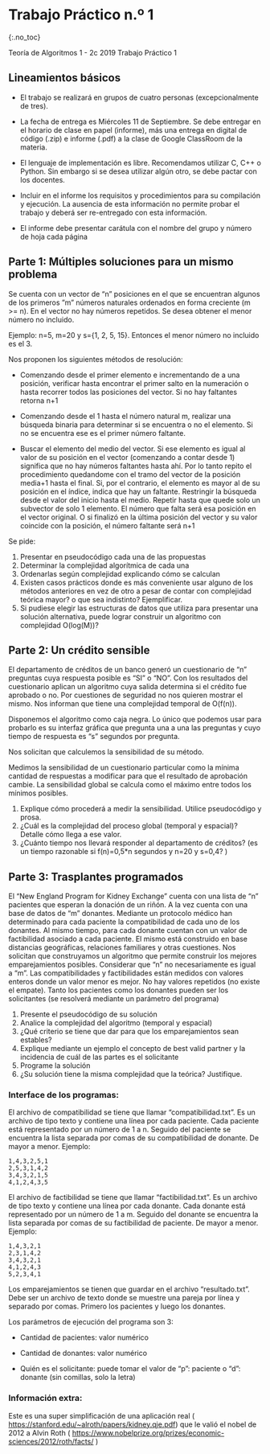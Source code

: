 Trabajo Práctico n.º 1
======================
{:.no_toc}

Teoría de Algoritmos 1 - 2c 2019
Trabajo Práctico 1

## Lineamientos básicos

- El trabajo se realizará en grupos de cuatro personas (excepcionalmente de tres).

- La fecha de entrega es Miércoles 11 de Septiembre. Se debe entregar en el horario de clase en papel (informe), más una entrega en digital de código (.zip) e informe (.pdf) a la clase de Google ClassRoom de la materia.

- El lenguaje de implementación es libre. Recomendamos utilizar C, C++ o Python. Sin embargo si se desea utilizar algún otro, se debe pactar con los docentes.

- Incluir en el informe los requisitos y procedimientos para su compilación y ejecución. La ausencia de esta información no permite probar el trabajo y deberá ser re-entregado con esta información.

- El informe debe presentar carátula con el nombre del grupo y número de hoja cada página

## Parte 1: Múltiples soluciones para un mismo problema

Se cuenta con un vector de “n” posiciones en el que se encuentran algunos de los primeros ”m” números naturales ordenados en forma creciente (m >= n). En el vector no hay números repetidos. Se desea obtener el menor número no incluido.

Ejemplo: n=5, m=20 y s={1, 2, 5, 15}. Entonces el menor número no incluido es el 3.

Nos proponen los siguientes métodos de resolución:

* Comenzando desde el primer elemento e incrementando de a una posición, verificar hasta encontrar el primer salto en la numeración o hasta recorrer todos las posiciones del vector. Si no hay faltantes retorna n+1

* Comenzando desde el 1 hasta el número natural m, realizar una búsqueda binaria para determinar si se encuentra o no el elemento. Si no se encuentra ese es el primer número faltante.

* Buscar el elemento del medio del vector. Si ese elemento es igual al valor de su posición en el vector (comenzando a contar desde 1) significa que no hay números faltantes hasta ahí. Por lo tanto repito el procedimiento quedandome con el tramo del vector de la posición media+1 hasta el final. Si, por el contrario, el elemento es mayor al de su posición en el índice, indica que hay un faltante. Restringir la búsqueda desde el valor del inicio hasta el medio. Repetir hasta que quede solo un subvector de solo 1 elemento. El número que falta será esa posición en el vector original. O si finalizó en la última posición del vector y su valor coincide con la posición, el número faltante será n+1

Se pide:

1. Presentar en pseudocódigo cada una de las propuestas
1. Determinar la complejidad algorítmica de cada una
1. Ordenarlas según complejidad explicando cómo se calculan
1. Existen casos prácticos donde es más conveniente usar alguno de los métodos anteriores en vez de otro a pesar de contar con complejidad teórica mayor? o que sea indistinto? Ejemplificar.
1. Si pudiese elegir las estructuras de datos que utiliza para presentar una solución alternativa, puede lograr construir un algoritmo con complejidad O(log(M))? 

## Parte 2: Un crédito sensible

El departamento de créditos de un banco generó un cuestionario de “n” preguntas cuya respuesta posible es “SI” o “NO”. Con los resultados del cuestionario aplican un algoritmo cuya salida determina si el crédito fue aprobado o no. Por cuestiones de seguridad no nos quieren mostrar el mismo.  Nos informan que tiene una complejidad temporal de O(f(n)).

Disponemos el algoritmo como caja negra. Lo único que podemos usar para probarlo es su interfaz gráfica que pregunta una a una las preguntas y cuyo tiempo de respuesta es “s” segundos por pregunta.

Nos solicitan que calculemos la sensibilidad de su método.

Medimos la sensibilidad de un cuestionario particular como la mínima cantidad de respuestas a modificar para que el resultado de aprobación cambie.  La sensibilidad global se calcula como el máximo entre todos los mínimos posibles.

1. Explique cómo procederá a medir la sensibilidad. Utilice pseudocódigo y prosa.
1. ¿Cuál es la complejidad del proceso global (temporal y espacial)? Detalle cómo llega a ese valor.
1. ¿Cuánto tiempo nos llevará responder al departamento de créditos? (es un tiempo razonable si f(n)=0,5*n segundos y n=20 y s=0,4? )

## Parte 3: Trasplantes programados

El “New England Program for Kidney Exchange” cuenta con una lista de “n” pacientes que esperan la donación de un riñón. A la vez cuenta con una base de datos de “m” donantes.
Mediante un protocolo médico han determinado para cada paciente la compatibilidad de cada uno de los donantes. 
Al mismo tiempo, para cada donante cuentan con un valor de factibilidad asociado a cada paciente. El mismo está construido en base distancias geográficas, relaciones familiares y otras cuestiones.
Nos solicitan que construyamos un algoritmo que permite construir los mejores emparejamientos posibles.
Considerar que “n” no necesariamente es igual a “m”. Las compatibilidades y factibilidades están medidos con valores enteros donde un valor menor es mejor. No hay valores repetidos (no existe el empate). Tanto los pacientes como los donantes pueden ser los solicitantes (se resolverá mediante un parámetro del programa)

1. Presente el pseudocódigo de su solución
1. Analice la complejidad del algoritmo (temporal y espacial)
1. ¿Qué criterio se tiene que dar para que los emparejamientos sean estables?
1. Explique mediante un ejemplo el concepto de best valid partner y la incidencia de cuál de las partes es el solicitante
1. Programe la solución
1. ¿Su solución tiene la misma complejidad que la teórica? Justifique.
 
### Interface de los programas:

El archivo de compatibilidad se tiene que llamar “compatibilidad.txt”. Es un archivo de tipo texto y contiene una línea por cada paciente. Cada paciente está representado por un número de 1 a n.
Seguido del paciente se encuentra la lista separada por comas de su compatibilidad de donante. De mayor a menor.
Ejemplo:

	1,4,3,2,5,1
	2,5,3,1,4,2
	3,4,3,2,1,5
	4,1,2,4,3,5

El archivo de factibilidad se tiene que llamar “factibilidad.txt”. Es un archivo de tipo texto y contiene una línea por cada donante. Cada donante está representado por un número de 1 a m.
Seguido del donante se encuentra la lista separada por comas de su factibilidad de paciente. De mayor a menor.
Ejemplo:

	1,4,3,2,1
	2,3,1,4,2
	3,4,3,2,1
	4,1,2,4,3
	5,2,3,4,1

Los emparejamientos se tienen que guardar en el archivo “resultado.txt”. Debe ser un archivo de texto donde se muestre una pareja por línea y separado por comas. Primero los pacientes y luego los donantes.

Los parámetros de ejecución del programa son 3:

* Cantidad de pacientes: valor numérico

* Cantidad de donantes: valor numérico

* Quién es el solicitante: puede tomar el valor de “p”: paciente o “d”: donante (sin comillas, solo la letra)

### Información extra:
Este es una super simplificación de una aplicación real ( https://stanford.edu/~alroth/papers/kidney.qje.pdf)  que le valió el nobel de 2012 a Alvin Roth ( https://www.nobelprize.org/prizes/economic-sciences/2012/roth/facts/ )